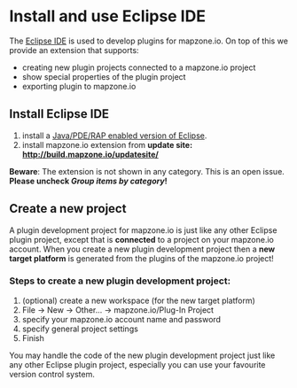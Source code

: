 # Install and use Eclipse IDE

The [Eclipse IDE](http://eclipse.org) is used to develop plugins for mapzone.io. On top of this we provide an extension that supports:

  * creating new plugin projects connected to a mapzone.io project
  * show special properties of the plugin project
  * exporting plugin to mapzone.io

## Install Eclipse IDE

  1. install a [Java/PDE/RAP enabled version of Eclipse](http://www.eclipse.org/downloads/packages/eclipse-rcp-and-rap-developers/oxygenr).
  2. install mapzone.io extension from **update site: http://build.mapzone.io/updatesite/**

**Beware**: The extension is not shown in any category. This is an open issue. **Please uncheck *Group items by category*!**

## Create a new project

A plugin development project for mapzone.io is just like any other Eclipse plugin project, except that is **connected** to a project on your mapzone.io account. When you create a new plugin development project then a **new target platform** is generated from the plugins of the mapzone.io project!

### Steps to create a new plugin development project:

  1. (optional) create a new workspace (for the new target platform)
  2. File -> New -> Other... -> mapzone.io/Plug-In Project
  3. specify your mapzone.io account name and password
  4. specify general project settings
  5. Finish

You may handle the code of the new plugin development project just like any other Eclipse plugin project, especially you can use your favourite version control system.

